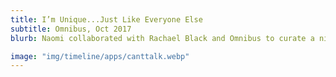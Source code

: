```yaml
---
title: I’m Unique...Just Like Everyone Else
subtitle: Omnibus, Oct 2017
blurb: Naomi collaborated with Rachael Black and Omnibus to curate a night of live performances.

image: "img/timeline/apps/canttalk.webp"
---
```

